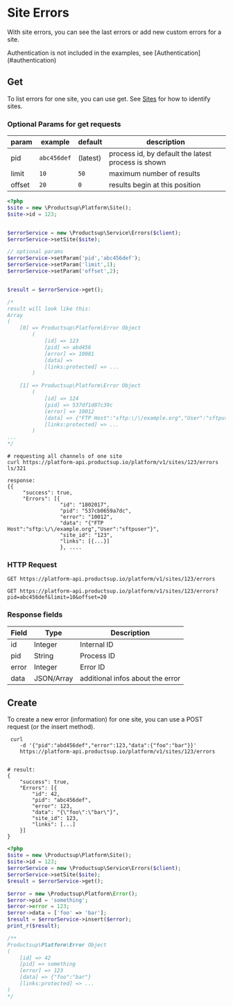 # Site Errors
 
With site errors, you can see the last errors or add new custom errors for a site.
<aside class="info">Authentication is not included in the examples, see [Authentication](#authentication)</aside>


## Get
To list errors for one site, you can use get. See [Sites](#sites) for how to identify sites.

### Optional Params for get requests

param | example | default | description
----- | ------- | ------- | -----------
pid | `abc456def` | (latest) | process id, by default the latest process is shown
limit | `10` | `50` | maximum number of results
offset | `20` | `0` | results begin at this position



```php
<?php
$site = new \Productsup\Platform\Site();
$site->id = 123;


$errorService = new \Productsup\Service\Errors($client);
$errorService->setSite($site);

// optional params
$errorService->setParam('pid','abc456def');
$errorService->setParam('limit',1);
$errorService->setParam('offset',2);


$result = $errorService->get();

/*
result will look like this:
Array
(
    [0] => Productsup\Platform\Error Object
        (
            [id] => 123
            [pid] => abd456
            [error] => 10081
            [data] => 
            [links:protected] => ...
        )

    [1] => Productsup\Platform\Error Object
        (
            [id] => 124
            [pid] => 537df1d87c39c
            [error] => 10012
            [data] => {"FTP Host":"sftp:\/\/example.org","User":"sftpuser"}
            [links:protected] => ...
        )
...
*/
```

```shell
# requesting all channels of one site
curl https://platform-api.productsup.io/platform/v1/sites/123/errors
ls/321
```
    
```shell    
response: 
{{
     "success": true,
     "Errors": [{
                 "id": "1802017",
                 "pid": "537cb0659a7dc",
                 "error": "10012",
                 "data": "{"FTP Host":"sftp:\/\/example.org","User":"sftpuser"}",
                 "site_id": "123",
                 "links": [{...}]
                 }, ....
```
### HTTP Request

`GET https://platform-api.productsup.io/platform/v1/sites/123/errors`

`GET https://platform-api.productsup.io/platform/v1/sites/123/errors?pid=abc456def&limit=10&offset=20`

### Response fields
Field | Type | Description
------ | -------- | --------------
id | Integer | Internal ID
pid | String | Process ID
error | Integer | Error ID
data | JSON/Array | additional infos about the error

## Create
To create a new error (information) for one site, you can use a POST request (or the insert method).

```shell
 curl 
    -d '{"pid":"abd456def","error":123,"data":{"foo":"bar"}}' 
    https://platform-api.productsup.io/platform/v1/sites/123/errors


# result:
{
    "success": true,
    "Errors": [{
        "id": 42,
        "pid": "abc456def",
        "error": 123,
        "data": "{\"foo\":\"bar\"}",
        "site_id": 123,
        "links": [...]
    }]
}
```

```php
<?php
$site = new \Productsup\Platform\Site();
$site->id = 123;
$errorService = new \Productsup\Service\Errors($client);
$errorService->setSite($site);
$result = $errorService->get();

$error = new \Productsup\Platform\Error();
$error->pid = 'something';
$error->error = 123;
$error->data = ['foo' => 'bar'];
$result = $errorService->insert($error);
print_r($result);

/**
Productsup\Platform\Error Object
(
    [id] => 42
    [pid] => something
    [error] => 123
    [data] => {"foo":"bar"}
    [links:protected] => ...
)
*/


```


